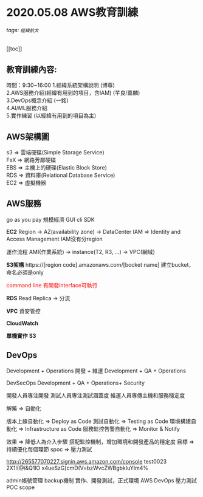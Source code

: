 # 2020.05.08 AWS教育訓練
###### tags: `經緯航太`

[[toc]]


## 教育訓練內容:
時間：9:30~16:00
1.經緯系統架構說明 (博尊)  
2.AWS服務介紹(經緯有用到的項目，含IAM) (芊良/嘉麟)  
3.DevOps概念介紹 (一銘)  
4.AI/ML服務介紹  
5.實作練習 (以經緯有用到的項目為主)  

## AWS架構圖
s3  => 雲端硬碟(Simple Storage Service)  
FsX => 網路芳鄰硬碟  
EBS => 主機上的硬碟(Elastic Block Store)  
RDS => 資料庫(Relational Database Service)  
EC2 => 虛擬機器  
 
## AWS服務
go as you pay
規模經濟
GUI
cli
SDK

**EC2**
Region -> AZ(availability zone) -> DataCenter
IAM => Identity and Access Management
IAM沒有分region

運作流程
AMI(作業系統) -> instance(T2, R3, ...) -> VPC(網域)

**S3架構**
https://[region code].amazonaws.com/[bocket name]
建立bucket，命名必須是only

<font style='color:red'>command line 有開發interface可執行</font>

**RDS**
Read Replica -> 分流

**VPC**
資安管控

**CloudWatch**

**單機實作**
**S3**




## DevOps
Development + Operations
開發 + 維運
Development + QA + Operations

DevSecOps
Development + QA + Operations+ Security

開發人員專注開發
測試人員專注測試涵蓋度
維運人員專傳主機和服務穩定度

解藥 => 自動化

版本上線自動化 => Deploy as Code
測試自動化 => Testing as Code
環境構建自動化 => Infrastructure as Code
服務監控告警自動化 => Monitor & Notify

效果 => 降低人為介入步驟
搭配監控機制，增加環境和開發產品的穩定度
目標 => 持續優化每個環節
spoc => 壓力測試


http://265577070227.signin.aws.amazon.com/console
test0023
2X1I(@i&Q1lO
x4ueSzG)cmD(V=bzWvcZWBgbkIuYIm4% 




admin帳號管理
backup機制
實作、開發測試，正式環境
AWS DevOps
壓力測試
POC scope